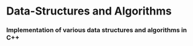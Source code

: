 # Data-Structures and Algorithms
### Implementation of various data structures and algorithms in C++
